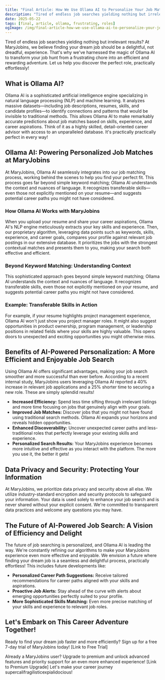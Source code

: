 ```yaml
---
title: "Final Article: How We Use Ollama AI to Personalize Your Job Matches"
description: "Tired of endless job searches yielding nothing but irrelevant results? At MaryJobins, we believe finding your dream job should be a delightful, not..."
date: 2025-05-22
tags: [final, article, ollama, frustrating, roles]
ogImage: /img/final-article-how-we-use-ollama-ai-to-personalize-your-job-matches.png
---
```


<section class="prose prose-lg mx-auto py-12 px-6">

Tired of endless job searches yielding nothing but irrelevant results?  At MaryJobins, we believe finding your dream job should be a delightful, not dreadful, experience. That's why we've harnessed the magic of Ollama AI to transform your job hunt from a frustrating chore into an efficient and rewarding adventure.  Let us help you discover the perfect role, practically effortlessly!


## What is Ollama AI?

Ollama AI is a sophisticated artificial intelligence engine specializing in natural language processing (NLP) and machine learning. It analyzes massive datasets—including job descriptions, resumes, skills, and candidate profiles—to identify connections and patterns that would be invisible to traditional methods.  This allows Ollama AI to make remarkably accurate predictions about job matches based on skills, experience, and career aspirations.  Think of it as a highly skilled, detail-oriented career advisor with access to an unparalleled database.  It's practically practically perfect in every way!


## Ollama AI: Powering Personalized Job Matches at MaryJobins

At MaryJobins, Ollama AI seamlessly integrates into our job matching process, working behind the scenes to help you find your perfect fit. This process goes far beyond simple keyword matching; Ollama AI understands the context and nuances of language. It recognizes transferable skills—even those not explicitly mentioned on your resume—and suggests potential career paths you might not have considered.


### How Ollama AI Works with MaryJobins

When you upload your resume and share your career aspirations, Ollama AI's NLP engine meticulously extracts your key skills and experience. Then, our proprietary algorithm, leveraging data points such as keywords, skills, experience, and career goals, compares your profile against relevant job postings in our extensive database.  It prioritizes the jobs with the strongest contextual matches and presents them to you, making your search both effective and efficient.


### Beyond Keyword Matching: Understanding Context

This sophisticated approach goes beyond simple keyword matching; Ollama AI understands the context and nuances of language. It recognizes transferable skills, even those not explicitly mentioned on your resume, and suggests potential career paths you might not have considered.


### Example: Transferable Skills in Action

For example, if your resume highlights project management experience, Ollama AI won't just show you project manager roles. It might also suggest opportunities in product ownership, program management, or leadership positions in related fields where your skills are highly valuable.  This opens doors to unexpected and exciting opportunities you might otherwise miss.


## Benefits of AI-Powered Personalization: A More Efficient and Enjoyable Job Search

Using Ollama AI offers significant advantages, making your job search smoother and more successful than ever before.  According to a recent internal study, MaryJobins users leveraging Ollama AI reported a 40% increase in relevant job applications and a 25% shorter time to securing a new role.  These are simply splendid results!

* **Increased Efficiency:** Spend less time sifting through irrelevant listings and more time focusing on jobs that genuinely align with your goals.
* **Improved Job Matches:** Discover jobs that you might not have found using traditional search methods. Ollama AI expands your horizons and reveals hidden opportunities.
* **Enhanced Discoverability:** Uncover unexpected career paths and less-traditional roles that perfectly leverage your existing skills and experience.
* **Personalized Search Results:** Your MaryJobins experience becomes more intuitive and effective as you interact with the platform.  The more you use it, the better it gets!


## Data Privacy and Security: Protecting Your Information

At MaryJobins, we prioritize data privacy and security above all else. We utilize industry-standard encryption and security protocols to safeguard your information. Your data is used solely to enhance your job search and is never shared without your explicit consent.  We're committed to transparent data practices and welcome any questions you may have.


## The Future of AI-Powered Job Search:  A Vision of Efficiency and Delight

The future of job searching is personalized, and Ollama AI is leading the way. We're constantly refining our algorithms to make your MaryJobins experience even more effective and enjoyable. We envision a future where finding your dream job is a seamless and delightful process, practically effortless!  This includes future developments like:

* **Personalized Career Path Suggestions:** Receive tailored recommendations for career paths aligned with your skills and aspirations.
* **Proactive Job Alerts:** Stay ahead of the curve with alerts about emerging opportunities perfectly suited to your profile.
* **More Sophisticated Skills Matching:**  Even more precise matching of your skills and experience to relevant job roles.


## Let's Embark on This Career Adventure Together!

Ready to find your dream job faster and more efficiently? Sign up for a free 7-day trial of MaryJobins today! [Link to Free Trial]

Already a MaryJobins user? Upgrade to premium and unlock advanced features and priority support for an even more enhanced experience! [Link to Premium Upgrade] Let's make your career journey supercalifragilisticexpialidocious!

</section>